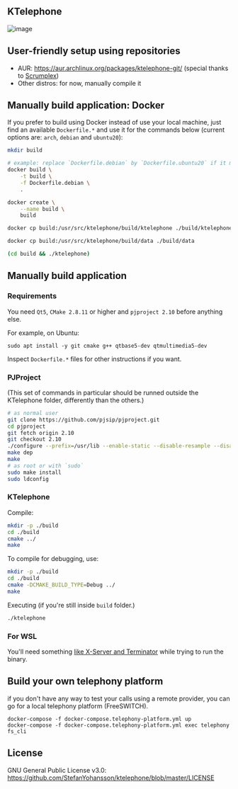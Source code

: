 KTelephone
----------------------

![image](https://raw.githubusercontent.com/StefanYohansson/ktelephone/master/screenshots/ktelephone-kdeneon.png)

## User-friendly setup using repositories

- AUR: https://aur.archlinux.org/packages/ktelephone-git/ (special thanks to [Scrumplex](https://github.com/Scrumplex))
- Other distros: for now, manually compile it

## Manually build application: Docker

If you prefer to build using Docker instead of use your local machine, just find an available `Dockerfile.*`
and use it for the commands below (current options are: `arch`, `debian` and `ubuntu20`):

```sh
mkdir build

# example: replace `Dockerfile.debian` by `Dockerfile.ubuntu20` if it makes sense
docker build \
    -t build \
    -f Dockerfile.debian \
    .

docker create \
    --name build \
    build

docker cp build:/usr/src/ktelephone/build/ktelephone ./build/ktelephone

docker cp build:/usr/src/ktelephone/build/data ./build/data

(cd build && ./ktelephone)
```

## Manually build application

### Requirements

You need `Qt5`, `CMake 2.8.11` or higher and `pjproject 2.10` before anything else.

For example, on Ubuntu:

```
sudo apt install -y git cmake g++ qtbase5-dev qtmultimedia5-dev
```

Inspect `Dockerfile.*` files for other instructions if you want.

### PJProject

(This set of commands in particular should be runned outside the KTelephone folder, differently than the others.)

```sh
# as normal user
git clone https://github.com/pjsip/pjproject.git
cd pjproject
git fetch origin 2.10
git checkout 2.10
./configure --prefix=/usr/lib --enable-static --disable-resample --disable-video --disable-opencore-amr
make dep
make
# as root or with `sudo`
sudo make install
sudo ldconfig
```

### KTelephone

Compile:

```sh
mkdir -p ./build
cd ./build
cmake ../
make
```

To compile for debugging, use:

```sh
mkdir -p ./build
cd ./build
cmake -DCMAKE_BUILD_TYPE=Debug ../
make
```

Executing (if you're still inside `build` folder.)

```sh
./ktelephone
```

### For WSL

You'll need something [like X-Server and Terminator](https://medium.com/javarevisited/using-wsl-2-with-x-server-linux-on-windows-a372263533c3)
while trying to run the binary.

## Build your own telephony platform

if you don't have any way to test your calls using a remote provider, you can go for a local telephony platform (FreeSWITCH).

```
docker-compose -f docker-compose.telephony-platform.yml up
docker-compose -f docker-compose.telephony-platform.yml exec telephony fs_cli
```

## License

GNU General Public License v3.0: https://github.com/StefanYohansson/ktelephone/blob/master/LICENSE
